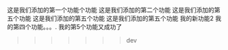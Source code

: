 这是我们添加的第一个功能个功能
这是我们添加的第二个功能
这是我们添加的第五个功能
这是我们添加的第五个功能
这是我们添加的第五个功能
我的新功能2
我的第四个功能。。。.
我的第5个功能又成功了
>>>>>>> dev
